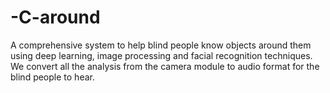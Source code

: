 # -C-around
A comprehensive system to help blind people know objects around them using deep learning, image processing and facial recognition techniques. We convert all the analysis from the camera module to audio format for the blind people to hear.
